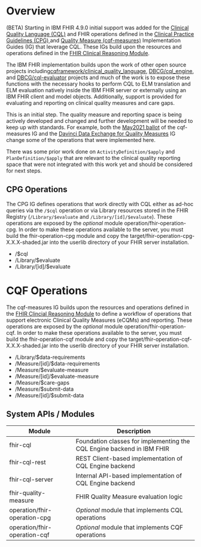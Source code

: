 # Overview

(BETA) Starting in IBM FHIR 4.9.0 initial support was added for the [Clinical Quality Language (CQL)](https://cql.hl7.org/) and FHIR operations defined in the [Clinical Practice Guidelines (CPG) ](https://build.fhir.org/ig/HL7/cqf-recommendations/) and [Quality Measure (cqf-measures)](https://build.fhir.org/ig/HL7/cqf-measures/index.html) Implementation Guides (IG) that leverage CQL. These IGs build upon the resources and operations defined in the [FHIR Clinical Reasoning Module](http://www.hl7.org/FHIR/clinicalreasoning-module.html). 

The IBM FHIR implementation builds upon the work of other open source projects including[cqframework/clinical_quality_language](https://github.com/cqframework/clinical_quality_language/), [DBCG/cql_engine](https://github.com/DBCG/cql_engine/), and [DBCG/cql-evaluator](https://github.com/DBCG/cql-evaluator/) projects and much of the work is to expose these functions with the necessary hooks to perform CQL to ELM translation and ELM evaluation natively inside the IBM FHIR server or externally using an IBM FHIR client and model objects. Additionally, support is provided for evaluating and reporting on clinical quality measures and care gaps.

This is an initial step. The quality measure and reporting space is being actively developed and changed and further development will be needed to keep up with standards. For example, both the [May2021 ballot](https://hl7.org/fhir/us/cqfmeasures/2021May/index.html) of the cqf- measures IG and the [Davinci Data Exchange for Quality Measures](http://hl7.org/fhir/us/davinci-deqm/datax.html) IG change some of the operations that were implemented here.

There was some prior work done on `ActivityDefinition/$apply` and `PlanDefinition/$apply` that are relevant to the clinical quality reporting space that were not integrated with this work yet and should be considered for next steps.

## CPG Operations

The CPG IG defines operations that work directly with CQL either as ad-hoc queries via the `/$cql` operation or via Library resources stored in the FHIR Registry (`/Library/$evaluate` and `/Library/[id]/$evaluate`). These operations are exposed by the *optional* module operation/fhir-operation-cpg. In order to make these operations available to the server, you must build the fhir-operation-cpg module and copy the target/fhir-operation-cpg-X.X.X-shaded.jar into the userlib directory of your FHIR server installation.

* /$cql
* /Library/$evaluate 
* /Library/[id]/$evaluate

# CQF Operations

The cqf-measures IG builds upon the resources and operations defined in the [FHIR Clincial Reasoning Module](http://www.hl7.org/FHIR/clinicalreasoning-module.html) to define a workflow of operations that support electronic Clinical Quality Measures (eCQMs) and reporting. These operations are exposed by the *optional* module operation/fhir-operation-cqf. In order to make these operations available to the server, you must build the fhir-operation-cqf module and copy the target/fhir-operation-cqf-X.X.X-shaded.jar into the userlib directory of your FHIR server installation.

* /Library/$data-requirements
* /Measure/[id]/$data-requirements
* /Measure/$evaluate-measure
* /Measure/[id]/$evaluate-measure
* /Measure/$care-gaps
* /Measure/$submit-data
* /Measure/[id]/$submit-data

## System APIs / Modules

|Module|Description|
|------|-----------|
|fhir-cql|Foundation classes for implementing the CQL Engine backend in IBM FHIR|
|fhir-cql-rest|REST Client-based implementation of CQL Engine backend|
|fhir-cql-server|Internal API-based implementation of CQL Engine backend|
|fhir-quality-measure|FHIR Quality Measure evaluation logic|
|operation/fhir-operation-cpg|*Optional* module that implements CQL operations|
|operation/fhir-operation-cqf|*Optional* module that implements CQF operations|

